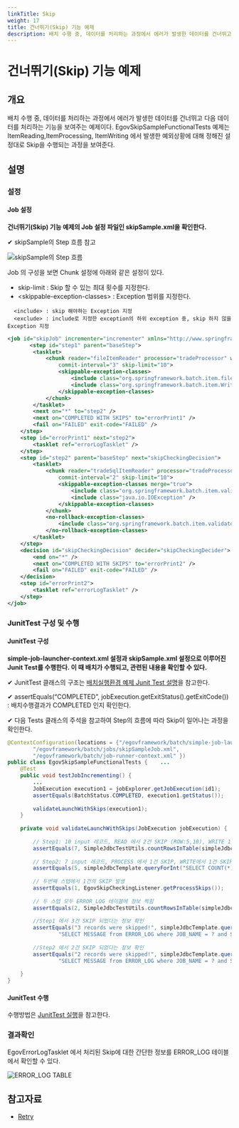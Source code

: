 ```yaml
---
linkTitle: Skip
weight: 17
title: 건너뛰기(Skip) 기능 예제
description: 배치 수행 중, 데이터를 처리하는 과정에서 에러가 발생한 데이터를 건너뛰고 다음 데이터를 처리하는 기능을 보여주는 예제이다. EgovSkipSampleFunctionalTests 예제는 ItemReading,ItemProcessing, ItemWriting 에서 발생한 예외상황에 대해 정해진 설정대로 Skip을 수행되는 과정을 보여준다.
---
```

# 건너뛰기(Skip) 기능 예제

## 개요
배치 수행 중, 데이터를 처리하는 과정에서 에러가 발생한 데이터를 건너뛰고 다음 데이터를 처리하는 기능을 보여주는 예제이다. EgovSkipSampleFunctionalTests 예제는 ItemReading,ItemProcessing, ItemWriting 에서 발생한 예외상황에 대해 정해진 설정대로 Skip을 수행되는 과정을 보여준다.

## 설명
###  설정
####  Job 설정
<b>건너뛰기(Skip) 기능 예제의 Job 설정 파일인 skipSample.xml을 확인한다.</b>

✔ skipSample의 Step 흐름 참고

![skipSample의 Step 흐름](../images/skip1.png)

Job 의 구성을 보면 Chunk 설정에 아래와 같은 설정이 있다.
- skip-limit : Skip 할 수 있는 최대 횟수를 지정한다.
- \<skippable-exception-classes\> : Exception 범위를 지정한다.

```
  <include> : skip 해야하는 Exception 지정
  <exclude> : include로 지정한 exception의 하위 exception 중, skip 하지 않을 Exception 지정
```

```xml
<job id="skipJob" incrementer="incrementer" xmlns="http://www.springframework.org/schema/batch">
       <step id="step1" parent="baseStep">
		<tasklet>
			<chunk reader="fileItemReader" processor="tradeProcessor" writer="tradeWriter" 
				commit-interval="3" skip-limit="10">
				<skippable-exception-classes>
					<include class="org.springframework.batch.item.file.FlatFileParseException" />
		  			<include class="org.springframework.batch.item.WriteFailedException" /> 
				</skippable-exception-classes>
			</chunk>
		</tasklet>		
		<next on="*" to="step2" />
		<next on="COMPLETED WITH SKIPS" to="errorPrint1" />
		<fail on="FAILED" exit-code="FAILED" />
	</step>
	<step id="errorPrint1" next="step2">
		<tasklet ref="errorLogTasklet" />
	</step> 
	<step id="step2" parent="baseStep" next="skipCheckingDecision">
		<tasklet>
			<chunk reader="tradeSqlItemReader" processor="tradeProcessorFailure" writer="itemTrackingWriter" 
				commit-interval="2" skip-limit="10">
				<skippable-exception-classes merge="true">
					<include class="org.springframework.batch.item.validator.ValidationException" />
					<include class="java.io.IOException" />
				</skippable-exception-classes>
			</chunk>
			<no-rollback-exception-classes>
				<include class="org.springframework.batch.item.validator.ValidationException" />
			</no-rollback-exception-classes>
		</tasklet>
	</step>
	<decision id="skipCheckingDecision" decider="skipCheckingDecider">
		<end on="*" />
		<next on="COMPLETED WITH SKIPS" to="errorPrint2" />
		<fail on="FAILED" exit-code="FAILED" />
	</decision>
	<step id="errorPrint2">
		<tasklet ref="errorLogTasklet" /> 
	</step>
</job>
```

### JunitTest 구성 및 수행
#### JunitTest 구성
<b>simple-job-launcher-context.xml 설정과 skipSample.xml 설정으로 이루어진 Junit Test를 수행한다. 이 때 배치가 수행되고, 관련된 내용을 확인할 수 있다.</b>

✔ JunitTest 클래스의 구조는 [배치실행환경 예제 Junit Test 설명](./batch-example-run_junit_test.md)을 참고한다.

✔ assertEquals(“COMPLETED”, jobExecution.getExitStatus().getExitCode()) : 배치수행결과가 COMPLETED 인지 확인한다.

✔ 다음 Tests 클래스의 주석을 참고하여 Step의 흐름에 따라 Skip이 일어나는 과정을 확인한다.

```java
@ContextConfiguration(locations = {"/egovframework/batch/simple-job-launcher-context.xml",
		"/egovframework/batch/jobs/skipSampleJob.xml",
		"/egovframework/batch/job-runner-context.xml" })
public class EgovSkipSampleFunctionalTests {    ...
	@Test
	public void testJobIncrementing() {
		...		
		JobExecution execution1 = jobExplorer.getJobExecution(id1);
		assertEquals(BatchStatus.COMPLETED, execution1.getStatus());
 
		validateLaunchWithSkips(execution1);
	}
 
	private void validateLaunchWithSkips(JobExecution jobExecution) {
 
		// Step1: 10 input 레코드, READ 에서 2건 SKIP (ROW:5,10), WRITE 1 건 SKIP => OUTPUT 결과 7건
		assertEquals(7, SimpleJdbcTestUtils.countRowsInTable(simpleJdbcTemplate, "TRADE"));
 
		// Step2: 7 input 레코드, PROCESS 에서 1건 SKIP, WRITE에서 1건 SKIP => OUTPUT 결과 5건
		assertEquals(5, simpleJdbcTemplate.queryForInt("SELECT COUNT(*) from TRADE where VERSION=?", 1));
 
		// 두번째 스텝에서 1건의 SKIP 발생
		assertEquals(1, EgovSkipCheckingListener.getProcessSkips());
 
		// 두 스텝 모두 ERROR_LOG 테이블에 정보 찍힘
		assertEquals(2, SimpleJdbcTestUtils.countRowsInTable(simpleJdbcTemplate, "ERROR_LOG"));
 
		//Step1 에서 3건 SKIP 되었다는 정보 확인
		assertEquals("3 records were skipped!", simpleJdbcTemplate.queryForObject(
				"SELECT MESSAGE from ERROR_LOG where JOB_NAME = ? and STEP_NAME = ?", String.class, "skipJob", "step1"));
 
		//Step2 에서 2건 SKIP 되었다는 정보 확인
		assertEquals("2 records were skipped!", simpleJdbcTemplate.queryForObject(
				"SELECT MESSAGE from ERROR_LOG where JOB_NAME = ? and STEP_NAME = ?", String.class, "skipJob", "step2"));
 
	}
}
```

#### JunitTest 수행
수행방법은 [JunitTest 실행](https://www.egovframe.go.kr/wiki/doku.php?id=egovframework:dev2:tst:test_case)을 참고한다.

### 결과확인
EgovErrorLogTasklet 에서 처리된 Skip에 대한 간단한 정보를 ERROR_LOG 테이블에서 확인할 수 있다.

![ERROR_LOG TABLE](../images/skip2.png)

## 참고자료
- [Retry](../../../egovframe-runtime/batch-layer/batch-core-skip_repeat_retry.md)